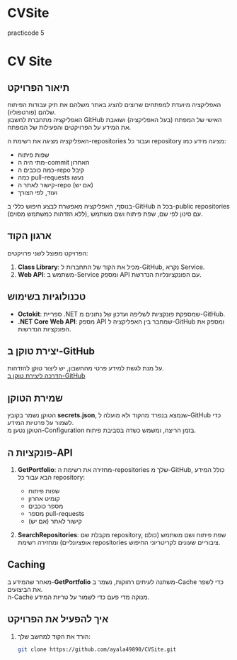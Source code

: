 # CVSite
practicode 5
# CV Site

## תיאור הפרויקט
האפליקציה מיועדת למפתחים שרוצים להציג באתר משלהם את תיק עבודות הפיתוח שלהם (פורטפוליו).  
האפליקציה מתחברת לחשבון GitHub האישי של המפתח (בעל האפליקציה) ושואבת את המידע על הפרויקטים והפעילות של המפתח.

האפליקציה מציגה את רשימת ה-repositories ועבור כל repository מציגה מידע כמו:
- שפות פיתוח
- מתי היה ה-commit האחרון
- כמה כוכבים ה-repo קיבל
- כמה pull-requests נעשו
- קישור לאתר ה-repo (אם יש)
- ועוד, לפי הצורך

בנוסף, האפליקציה מאפשרת לבצע חיפוש כללי ב-GitHub בכל ה-public repositories (ללא הזדהות כמשתמש מסוים), עם סינון לפי שם, שפת פיתוח ושם משתמש.

## ארגון הקוד
הפרויקט מפוצל לשני פרויקטים:
1. **Class Library**: מכיל את הקוד של התחברות ל-GitHub, נקרא Service.
2. **Web API**: משתמש ב-Service ומספק API עם הפונקציונליות הנדרשת.

## טכנולוגיות בשימוש
- **Octokit**: ספריית .NET שמספקת פונקציות לשליפה ועדכון של נתונים מ-GitHub.
- **.NET Core Web API**: מספק API שמחבר בין האפליקציה ל-GitHub ומספק את הפונקציות הנדרשות.

## יצירת טוקן ב-GitHub
על מנת לגשת למידע פרטי מהחשבון, יש ליצור טוקן להזדהות.  
[הדרכה ליצירת טוקן ב-GitHub](https://docs.github.com/en/github/authenticating-to-github/creating-a-personal-access-token)

## שמירת הטוקן
הטוקן נשמר בקובץ **secrets.json**, שנמצא בנפרד מהקוד ולא מועלה ל-GitHub כדי לשמור על פרטיות המידע.  
הטוקן נטען מ-Configuration בזמן הריצה, ומשמש כשדה בסביבת פיתוח.

## פונקציות ה-API
1. **GetPortfolio**: מחזירה את רשימת ה-repositories שלך מ-GitHub, כולל המידע הבא עבור כל repository:
   - שפות פיתוח
   - קומיט אחרון
   - מספר כוכבים
   - מספר pull-requests
   - קישור לאתר (אם יש)
   
2. **SearchRepositories**: מקבלת שם repository, שפת פיתוח ושם משתמש (כולם אופציונליים) ומחזירה רשימת repositories ציבוריים שעונים לקריטריוני החיפוש.

## Caching
מאחר שהמידע ב-**GetPortfolio** משתנה לעיתים רחוקות, נשמר ב-Cache כדי לשפר את הביצועים.  
ה-Cache מנוקה מדי פעם כדי לשמור על טריות המידע.

## איך להפעיל את הפרויקט
1. הורד את הקוד למחשב שלך:
   ```bash
   git clone https://github.com/ayala49890/CVSite.git

